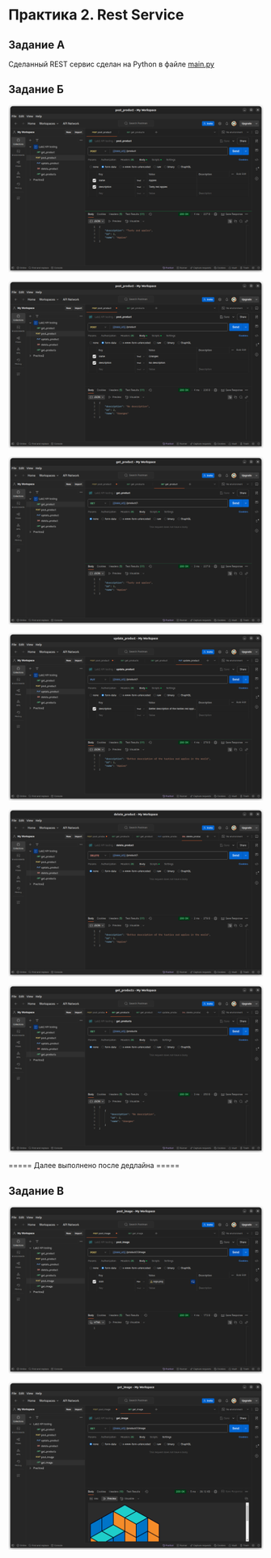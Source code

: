 # Практика 2. Rest Service

## Задание А

Сделанный REST сервис сделан на Python в файле [main.py](./src/main.py)

## Задание Б

![Step 1](./src/images/screenshot1.png)

![Step 2](./src/images/screenshot2.png)

![Step 3](./src/images/screenshot3.png)

![Step 4](./src/images/screenshot4.png)

![Step 5](./src/images/screenshot5.png)

![Step 6](./src/images/screenshot6.png)

===== Далее выполнено после дедлайна =====

## Задание В

![Step 7](./src/images/screenshot7.png)

![Step 8](./src/images/screenshot8.png)

